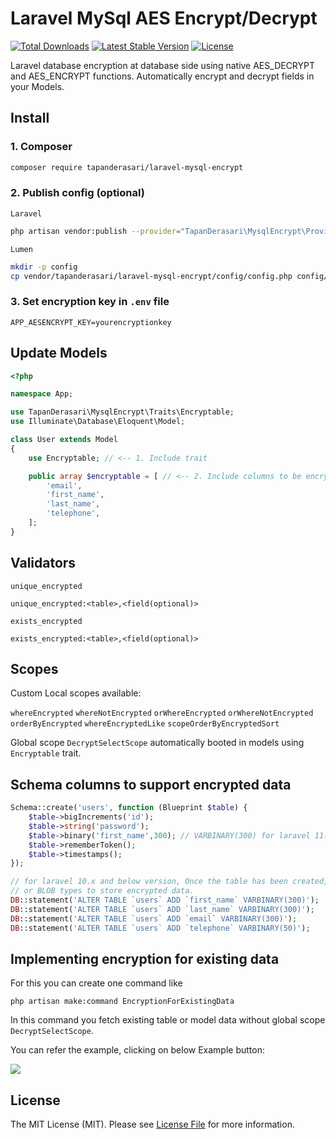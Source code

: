 # Laravel MySql AES Encrypt/Decrypt

<a href="https://packagist.org/packages/tapanderasari/laravel-mysql-encrypt"><img src="https://img.shields.io/packagist/dt/tapanderasari/laravel-mysql-encrypt" alt="Total Downloads"></a> <a href="https://img.shields.io/packagist/v/tapanderasari/laravel-mysql-encrypt"><img src="https://img.shields.io/packagist/v/tapanderasari/laravel-mysql-encrypt" alt="Latest Stable Version"></a> <a href="https://github.com/TapanDerasari/laravel-mysql-encrypt/blob/master/LICENSE"><img src="https://img.shields.io/packagist/l/tapanderasari/laravel-mysql-encrypt" alt="License"></a>

Laravel database encryption at database side using native AES_DECRYPT and AES_ENCRYPT functions.
Automatically encrypt and decrypt fields in your Models.

## Install

### 1. Composer

```bash
composer require tapanderasari/laravel-mysql-encrypt
```

### 2. Publish config (optional)

`Laravel`

```bash
php artisan vendor:publish --provider="TapanDerasari\MysqlEncrypt\Providers\LaravelServiceProvider"
```

`Lumen`

```bash
mkdir -p config
cp vendor/tapanderasari/laravel-mysql-encrypt/config/config.php config/mysql-encrypt.php
```

### 3. Set encryption key in `.env` file

```
APP_AESENCRYPT_KEY=yourencryptionkey
```

## Update Models

```php
<?php

namespace App;

use TapanDerasari\MysqlEncrypt\Traits\Encryptable;
use Illuminate\Database\Eloquent\Model;

class User extends Model
{
    use Encryptable; // <-- 1. Include trait

    public array $encryptable = [ // <-- 2. Include columns to be encrypted
        'email',
        'first_name',
        'last_name',
        'telephone',
    ];
}
```

## Validators

`unique_encrypted`

```
unique_encrypted:<table>,<field(optional)>
```

`exists_encrypted`

```
exists_encrypted:<table>,<field(optional)>
```

## Scopes

Custom Local scopes available:

`whereEncrypted`
`whereNotEncrypted`
`orWhereEncrypted`
`orWhereNotEncrypted`
`orderByEncrypted`
`whereEncryptedLike`
`scopeOrderByEncryptedSort`

Global scope `DecryptSelectScope` automatically booted in models using `Encryptable` trait.

## Schema columns to support encrypted data

```php
Schema::create('users', function (Blueprint $table) {
    $table->bigIncrements('id');
    $table->string('password');
    $table->binary('first_name',300); // VARBINARY(300) for laravel 11.x and above versions
    $table->rememberToken();
    $table->timestamps();
});

// for laravel 10.x and below version, Once the table has been created, use ALTER TABLE to create VARBINARY
// or BLOB types to store encrypted data.
DB::statement('ALTER TABLE `users` ADD `first_name` VARBINARY(300)');
DB::statement('ALTER TABLE `users` ADD `last_name` VARBINARY(300)');
DB::statement('ALTER TABLE `users` ADD `email` VARBINARY(300)');
DB::statement('ALTER TABLE `users` ADD `telephone` VARBINARY(50)');
```

## Implementing encryption for existing data

For this you can create one command like

```
php artisan make:command EncryptionForExistingData
```

In this command you fetch existing table or model data without global scope `DecryptSelectScope`.

You can refer the example, clicking on below Example button:

<a href="https://github.com/TapanDerasari/laravel-mysql-encrypt/blob/master/existing_data_encryption.md" target="new"><img src="https://img.shields.io/badge/Example-green"></a>

## License

The MIT License (MIT). Please
see [License File](https://github.com/TapanDerasari/laravel-mysql-encrypt/blob/master/LICENSE) for more information.
